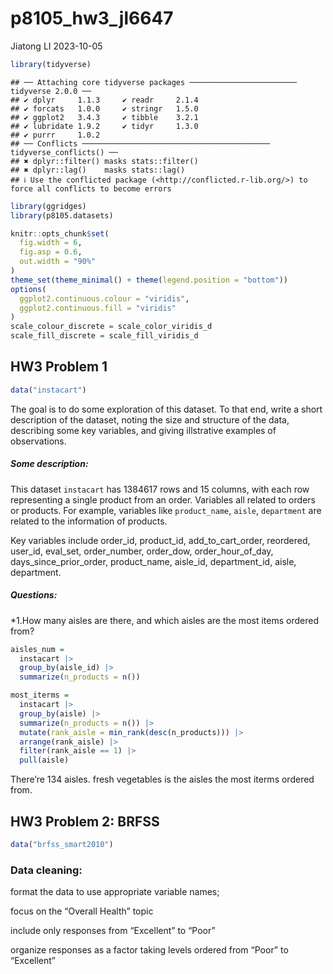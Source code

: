 p8105_hw3_jl6647
================
Jiatong LI
2023-10-05

``` r
library(tidyverse)
```

    ## ── Attaching core tidyverse packages ──────────────────────── tidyverse 2.0.0 ──
    ## ✔ dplyr     1.1.3     ✔ readr     2.1.4
    ## ✔ forcats   1.0.0     ✔ stringr   1.5.0
    ## ✔ ggplot2   3.4.3     ✔ tibble    3.2.1
    ## ✔ lubridate 1.9.2     ✔ tidyr     1.3.0
    ## ✔ purrr     1.0.2     
    ## ── Conflicts ────────────────────────────────────────── tidyverse_conflicts() ──
    ## ✖ dplyr::filter() masks stats::filter()
    ## ✖ dplyr::lag()    masks stats::lag()
    ## ℹ Use the conflicted package (<http://conflicted.r-lib.org/>) to force all conflicts to become errors

``` r
library(ggridges)
library(p8105.datasets)
```

``` r
knitr::opts_chunk$set(
  fig.width = 6,
  fig.asp = 0.6,
  out.width = "90%"
)
theme_set(theme_minimal() + theme(legend.position = "bottom")) 
options(
  ggplot2.continuous.colour = "viridis",
  ggplot2.continuous.fill = "viridis"
)
scale_colour_discrete = scale_color_viridis_d
scale_fill_discrete = scale_fill_viridis_d
```

## HW3 Problem 1

``` r
data("instacart")
```

The goal is to do some exploration of this dataset. To that end, write a
short description of the dataset, noting the size and structure of the
data, describing some key variables, and giving illstrative examples of
observations.

##### Some description:

This dataset `instacart` has 1384617 rows and 15 columns, with each row
representing a single product from an order. Variables all related to
orders or products. For example, variables like `product_name`, `aisle`,
`department` are related to the information of products.

Key variables include order_id, product_id, add_to_cart_order,
reordered, user_id, eval_set, order_number, order_dow,
order_hour_of_day, days_since_prior_order, product_name, aisle_id,
department_id, aisle, department.

##### Questions:

\*1.How many aisles are there, and which aisles are the most items
ordered from?

``` r
aisles_num = 
  instacart |> 
  group_by(aisle_id) |> 
  summarize(n_products = n()) 
```

``` r
most_iterms = 
  instacart |> 
  group_by(aisle) |> 
  summarize(n_products = n()) |> 
  mutate(rank_aisle = min_rank(desc(n_products))) |> 
  arrange(rank_aisle) |> 
  filter(rank_aisle == 1) |> 
  pull(aisle)
```

There’re 134 aisles. fresh vegetables is the aisles the most iterms
ordered from.

## HW3 Problem 2: BRFSS

``` r
data("brfss_smart2010")
```

### Data cleaning:

format the data to use appropriate variable names;

focus on the “Overall Health” topic

include only responses from “Excellent” to “Poor”

organize responses as a factor taking levels ordered from “Poor” to
“Excellent”
